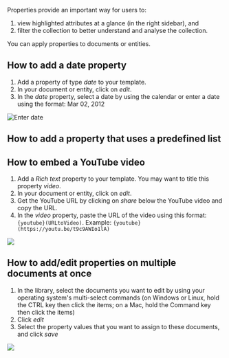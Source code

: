 Properties provide an important way for users to: 
1. view highlighted attributes at a glance (in the right sidebar), and 
2. filter the collection to better understand and analyse the collection.

You can apply properties to documents or entities.

## How to add a date property
1. Add a property of type _date_ to your template. 
2. In your document or entity, click on _edit_.
3. In the _date_ property, select a date by using the calendar or enter a date using the format: Mar 02, 2012

![Enter date](http://www.uwazi.io/wp-content/uploads/2017/04/date-property.png)

## How to add a property that uses a predefined list

## How to embed a YouTube video
1. Add a _Rich text_ property to your template. You may want to title this property _video_. 
2. In your document or entity, click on _edit_. 
3. Get the YouTube URL by clicking on _share_ below the YouTube video and copy the URL.
4. In the _video_ property, paste the URL of the video using this format: `{youtube}(URLtoVideo)`. Example: `{youtube}(https://youtu.be/t9c9AWIo1lA)`

![](http://g.recordit.co/GO205KPeUE.gif)

## How to add/edit properties on multiple documents at once
1. In the library, select the documents you want to edit by using your operating system's multi-select commands (on Windows or Linux, hold the CTRL key then click the items; on a Mac, hold the Command key then click the items)
2. Click _edit_
3. Select the property values that you want to assign to these documents, and click _save_

![](http://g.recordit.co/MTOmvXjhv9.gif)